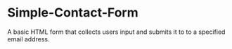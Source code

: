 # Simple-Contact-Form
A basic HTML form that collects users input and submits it to to a specified email address.
